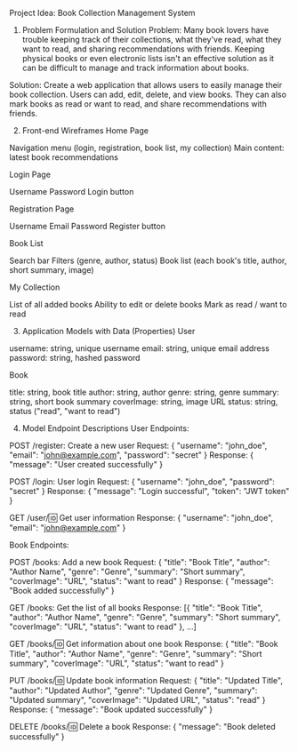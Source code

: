 Project Idea: Book Collection Management System
1. Problem Formulation and Solution
Problem:
Many book lovers have trouble keeping track of their collections, what they've read, what they want to read, and sharing recommendations with friends. Keeping physical books or even electronic lists isn't an effective solution as it can be difficult to manage and track information about books.

Solution:
Create a web application that allows users to easily manage their book collection. Users can add, edit, delete, and view books. They can also mark books as read or want to read, and share recommendations with friends.

2. Front-end Wireframes
Home Page

Navigation menu (login, registration, book list, my collection)
Main content: latest book recommendations

Login Page

Username
Password
Login button

Registration Page

Username
Email
Password
Register button

Book List

Search bar
Filters (genre, author, status)
Book list (each book's title, author, short summary, image)

My Collection

List of all added books
Ability to edit or delete books
Mark as read / want to read

3. Application Models with Data (Properties)
User

username: string, unique username
email: string, unique email address
password: string, hashed password

Book

title: string, book title
author: string, author
genre: string, genre
summary: string, short book summary
coverImage: string, image URL
status: string, status ("read", "want to read")

4. Model Endpoint Descriptions
User Endpoints:

POST /register: Create a new user
Request: { "username": "john_doe", "email": "john@example.com", "password": "secret" }
Response: { "message": "User created successfully" }

POST /login: User login
Request: { "username": "john_doe", "password": "secret" }
Response: { "message": "Login successful", "token": "JWT token" }

GET /user/:id: Get user information
Response: { "username": "john_doe", "email": "john@example.com" }

Book Endpoints:

POST /books: Add a new book
Request: { "title": "Book Title", "author": "Author Name", "genre": "Genre", "summary": "Short summary", "coverImage": "URL", "status": "want to read" }
Response: { "message": "Book added successfully" }

GET /books: Get the list of all books
Response: [{ "title": "Book Title", "author": "Author Name", "genre": "Genre", "summary": "Short summary", "coverImage": "URL", "status": "want to read" }, ...]

GET /books/:id: Get information about one book
Response: { "title": "Book Title", "author": "Author Name", "genre": "Genre", "summary": "Short summary", "coverImage": "URL", "status": "want to read" }

PUT /books/:id: Update book information
Request: { "title": "Updated Title", "author": "Updated Author", "genre": "Updated Genre", "summary": "Updated summary", "coverImage": "Updated URL", "status": "read" }
Response: { "message": "Book updated successfully" }

DELETE /books/:id: Delete a book
Response: { "message": "Book deleted successfully" }